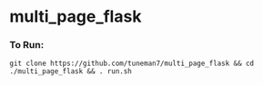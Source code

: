 # multi_page_flask

### To Run:

```
git clone https://github.com/tuneman7/multi_page_flask && cd ./multi_page_flask && . run.sh
```
